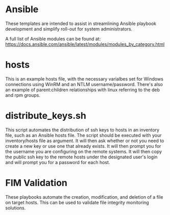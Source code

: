 # Ansible

These templates are intended to assist in streamlining Ansible playbook development and simplify roll-out for system administrators.

A full list of Ansible modules can be found at:
https://docs.ansible.com/ansible/latest/modules/modules_by_category.html

# hosts

This is an example hosts file, with the necessary varialbes set for Windows connections using WinRM and an NTLM username/password. There's also an example of parent:children relationships with linux referring to the deb and rpm groups.

# distribute_keys.sh

This script automates the distribution of ssh keys to hosts in an inventory file, such as an Ansible hosts file. The script should be executed with your inventory/hosts file as argument. It will then ask whether or not you need to create a new key or use one that already exists. It will then prompt you for the username you are configuring on the remote systems. It will then copy the public ssh key to the remote hosts under the designated user's login and will prompt you for a password for each host.

# FIM Validation

These playbooks automate the creation, modification, and deletion of a file on target hosts. This can be used to validate file integrity monitoring solutions.
